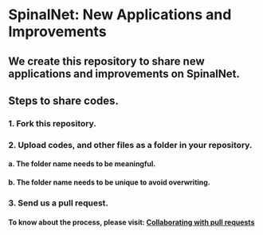 # SpinalNet: New Applications and Improvements


## We create this repository to share new applications and improvements on SpinalNet. 

## Steps to share codes.
### 1. Fork this repository.
### 2. Upload codes, and other files as a folder in your repository. 
#### a. The folder name needs to be meaningful.
#### b. The folder name needs to be unique to avoid overwriting.
### 3. Send us a pull request.

#### To know about the process, please visit: [Collaborating with pull requests](https://docs.github.com/en/github/collaborating-with-pull-requests)
